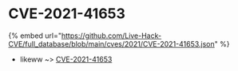 # CVE-2021-41653
{% embed url="https://github.com/Live-Hack-CVE/full_database/blob/main/cves/2021/CVE-2021-41653.json" %}

* likeww ~> [CVE-2021-41653](https://www.alice-snow.ru/2021/database/cve-2021-41653/cve-2021-41653-likeww)